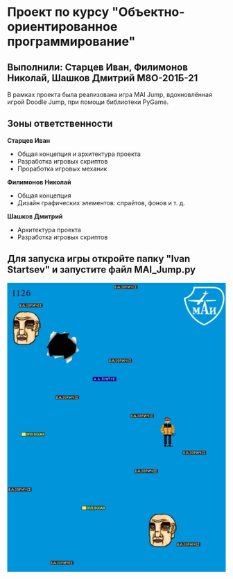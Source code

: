 # Проект по курсу "Объектно-ориентированное программирование"
## Выполнили: Старцев Иван, Филимонов Николай, Шашков Дмитрий М8О-201Б-21

В рамках проекта была реализована игра MAI Jump, вдохновлённая игрой Doodle Jump, при помощи библиотеки PyGame.

## Зоны ответственности

**Старцев Иван**
- Общая концепция и архитектура проекта
- Разработка игровых скриптов
- Проработка игровых механик

**Филимонов Николай**
- Общая концепция
- Дизайн графических элементов: спрайтов, фонов и т. д.

**Шашков Дмитрий**
- Архитектура проекта
- Разработка игровых скриптов

## Для запуска игры откройте папку "Ivan Startsev" и запустите файл MAI_Jump.py

![Иллюстрация к проекту](https://github.com/IvanTvardovsky/MAI_Jump/blob/main/Ivan%20Startsev/github_data/gameplay.jpg)
